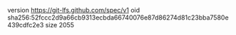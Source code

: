version https://git-lfs.github.com/spec/v1
oid sha256:52fccc2d9a66cb9313ecbda66740076e87d86274d81c23bba7580e439cdfc2e3
size 2055
